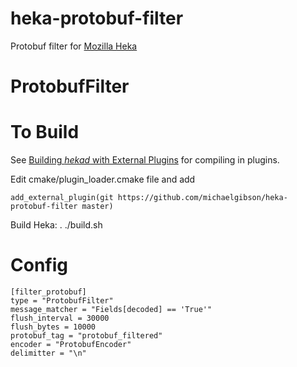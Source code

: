 heka-protobuf-filter
=========

Protobuf filter for [Mozilla Heka](http://hekad.readthedocs.org/)

ProtobufFilter
===========


To Build
========

See [Building *hekad* with External Plugins](http://hekad.readthedocs.org/en/latest/installing.html#build-include-externals)
for compiling in plugins.

Edit cmake/plugin_loader.cmake file and add

    add_external_plugin(git https://github.com/michaelgibson/heka-protobuf-filter master)

Build Heka:
	. ./build.sh


Config
======
	[filter_protobuf]
	type = "ProtobufFilter"
	message_matcher = "Fields[decoded] == 'True'"
	flush_interval = 30000
	flush_bytes = 10000
	protobuf_tag = "protobuf_filtered"
	encoder = "ProtobufEncoder"
	delimitter = "\n"
